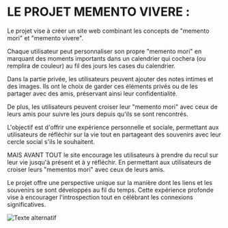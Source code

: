 # LE PROJET MEMENTO VIVERE : 

Le projet vise à créer un site web combinant les concepts de "memento mori" et "memento vivere". 

Chaque utilisateur peut personnaliser son propre "memento mori" en marquant des moments importants dans un calendrier qui cochera (ou remplira de couleur) au fil des jours les cases du calendrier. 

Dans la partie privée, les utilisateurs peuvent ajouter des notes intimes et des images. 
Ils ont le choix de garder ces éléments privés ou de les partager avec des amis, préservant ainsi leur confidentialité. 

De plus, les utilisateurs peuvent croiser leur "memento mori" avec ceux de leurs amis pour suivre les jours depuis qu'ils se sont rencontrés. 

L'objectif est d'offrir une expérience personnelle et sociale, permettant aux utilisateurs de réfléchir sur la vie tout en partageant des souvenirs avec leur cercle social s'ils le souhaitent.

MAIS AVANT TOUT le site encourage les utilisateurs à prendre du recul sur leur vie jusqu'à présent et à y réfléchir. En permettant aux utilisateurs de croiser leurs "mementos mori" avec ceux de leurs amis. 

Le projet offre une perspective unique sur la manière dont les liens et les souvenirs se sont développés au fil du temps. Cette expérience profonde vise à encourager l'introspection tout en célébrant les connexions significatives.

![Texte alternatif](lien_de_l_image)
